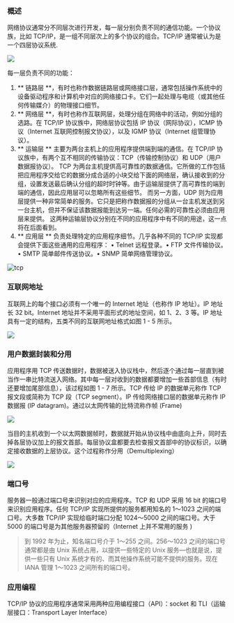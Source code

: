 ### 概述

网络协议通常分不同层次进行开发，每一层分别负责不同的通信功能。一个协议族，比如 TCP/IP，是一组不同层次上的多个协议的组合。TCP/IP 通常被认为是一个四层协议系统.

![](./images/01.png)	

每一层负责不同的功能：

1. ** 链路层 **，有时也称作数据链路层或网络接口层，通常包括操作系统中的设备驱动程序和计算机中对应的网络接口卡。它们一起处理与电缆（或其他任何传输媒介）的物理接口细节。
2. ** 网络层 **，有时也称作互联网层，处理分组在网络中的活动，例如分组的选路。在 TCP/IP 协议族中，网络层协议包括 IP 协议（网际协议），ICMP 协议（Internet 互联网控制报文协议），以及 IGMP 协议（Internet 组管理协议）。
3. ** 运输层 ** 主要为两台主机上的应用程序提供端到端的通信。在 TCP/IP 协议族中，有两个互不相同的传输协议：TCP（传输控制协议）和 UDP（用户数据报协议）。
   TCP 为两台主机提供高可靠性的数据通信。它所做的工作包括把应用程序交给它的数据分成合适的小块交给下面的网络层，确认接收到的分组，设置发送最后确认分组的超时时钟等。由于运输层提供了高可靠性的端到端的通信，因此应用层可以忽略所有这些细节。
   而另一方面，UDP 则为应用层提供一种非常简单的服务。它只是把称作数据报的分组从一台主机发送到另一台主机，但并不保证该数据报能到达另一端。任何必需的可靠性必须由应用层来提供。
   这两种运输层协议分别在不同的应用程序中有不同的用途，这一点将在后面看到。
4. ** 应用层 ** 负责处理特定的应用程序细节。几乎各种不同的 TCP/IP 实现都会提供下面这些通用的应用程序：
   • Telnet 远程登录。• FTP 文件传输协议。• SMTP 简单邮件传送协议。• SNMP 简单网络管理协议。


![tcp](./images/02.png)



### 互联网地址

互联网上的每个接口必须有一个唯一的 Internet 地址（也称作 IP 地址）。IP 地址长 32 bit。Internet 地址并不采用平面形式的地址空间，如 1、2、3 等。IP 地址具有一定的结构，五类不同的互联网地址格式如图 1 - 5 所示。

![](./images/04.png)

### 用户数据封装和分用

应用程序用 TCP 传送数据时，数据被送入协议栈中，然后逐个通过每一层直到被当作一串比特流送入网络。其中每一层对收到的数据都要增加一些首部信息（有时还要增加尾部信息），该过程如图 1 - 7 所示。TCP 传给 IP 的数据单元称作 TCP 报文段或简称为 TCP 段（TCP segment）。IP 传给网络接口层的数据单元称作 IP 数据报 (IP datagram)。通过以太网传输的比特流称作帧 (Frame)

![](./images/5.png)

当目的主机收到一个以太网数据帧时，数据就开始从协议栈中由底向上升，同时去掉各层协议加上的报文首部。每层协议盒都要去检查报文首部中的协议标识，以确定接收数据的上层协议。这个过程称作分用（Demultiplexing）

![](./images/6.png)

### 端口号

服务器一般通过端口号来识别对应的应用程序。TCP 和 UDP 采用 16 bit 的端口号来识别应用程序。任何 TCP/IP 实现所提供的服务都用知名的 1～1023 之间的端口号。大多数 TCP/IP 实现给临时端口分配 1024～5000 之间的端口号。大于 5000 的端口号是为其他服务器预留的（Internet 上并不常用的服务 )

> 到 1992 年为止，知名端口号介于 1～255 之间。256～1023 之间的端口号通常都是由 Unix 系统占用，以提供一些特定的 Unix 服务—也就是说，提供一些只有 Unix 系统才有的、而其他操作系统可能不提供的服务。现在 IANA 管理 1～1023 之间所有的端口号。



### 应用编程

TCP/IP 协议的应用程序通常采用两种应用编程接口（API）：socket 和 TLI（运输层接口：Transport Layer Interface）